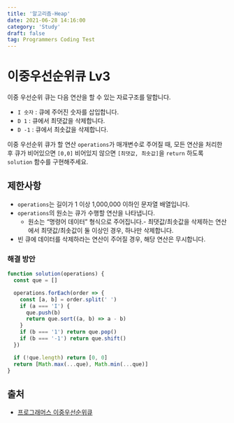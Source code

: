 ```yaml
---
title: '알고리즘-Heap'
date: 2021-06-28 14:16:00
category: 'Study'
draft: false
tag: Programmers Coding Test
---
```


# 이중우선순위큐 Lv3

이중 우선순위 큐는 다음 연산을 할 수 있는 자료구조를 말합니다.

- `I 숫자` : 큐에 주어진 숫자를 삽입합니다.
- `D 1` : 큐에서 최댓값을 삭제합니다.
- `D -1` : 큐에서 최솟값을 삭제합니다.

이중 우선순위 큐가 할 연산 `operations`가 매개변수로 주어질 때, 모든 연산을 처리한 후 큐가 비어있으면 `[0,0]` 비어있지 않으면 `[최댓값, 최솟값]`을 `return` 하도록 `solution` 함수를 구현해주세요.

## 제한사항

- `operations`는 길이가 1 이상 1,000,000 이하인 문자열 배열입니다.
- `operations`의 원소는 큐가 수행할 연산을 나타냅니다.
  - 원소는 “명령어 데이터” 형식으로 주어집니다.- 최댓값/최솟값을 삭제하는 연산에서 최댓값/최솟값이 둘 이상인 경우, 하나만 삭제합니다.
- 빈 큐에 데이터를 삭제하라는 연산이 주어질 경우, 해당 연산은 무시합니다.

### 해결 방안

```ts
function solution(operations) {
  const que = []

  operations.forEach(order => {
    const [a, b] = order.split(' ')
    if (a === 'I') {
      que.push(b)
      return que.sort((a, b) => a - b)
    }
    if (b === '1') return que.pop()
    if (b === '-1') return que.shift()
  })

  if (!que.length) return [0, 0]
  return [Math.max(...que), Math.min(...que)]
}
```

## 출처

- [프로그래머스 이중우선순위큐](https://programmers.co.kr/learn/courses/30/lessons/42628?language=javascript)
